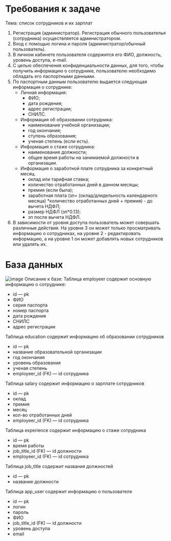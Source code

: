# Требования к задаче

Тема: список сотрудников и их зарплат

1. Регистрация (администратор). Регистрация обычного пользователья (сотрудника) осуществляется администратором.
2. Вход с помощью логина и пароля (администратор/обычный пользователь).
3. В личном кабинете пользователя содержится его ФИО, должность, уровень доступа, e-mail.
4. С целью обеспечения конфиденциальности данных, для того, чтобы получить информацию о сотруднике, пользователю необходимо обладать его паспортными данными.
5. По паспортным данным пользователю выдается следующая информация о сотруднике:
   - Личная информация:
      - ФИО;
      - дата рождения;
      - адрес регистрации;
      - СНИЛС.
   - Информация об образовании сотрудника:
      - наименование учебной организации;
      - год окончания;
      - ступень образования;
      - ученая степень (если есть).
    - Информация о стаже сотрудника:
      - наименование должности;
      - общее время работы на занимаемой должности в организации.
    - Информация о заработной плате сотрудника за конкретный месяц.
      - оклад или тарифная ставка;
      - количество отработанных дней в данном месяцы;
      - премия (если была);
      - заработная плата (зп= (оклад/длидельность календарного месяца) *количество отработанных дней + премия) - до вычета НДФЛ;
      - размер НДФЛ (зп*0.13);
      - зп после вычета НДФЛ.
6. В зависимости от уровня доступа пользователь может совершать различные действия. На уровне 3 он может только просматривать информацию о сотрудниках, на уровне 2 - редактировать информацию, а на уровне 1 он может добавлять новых сотрудников или удалять их.

# База данных
![image](https://user-images.githubusercontent.com/115613576/199512221-582a79ce-f663-4b95-bff7-8c267ad1e699.png)
Описание к базе:
Таблица employeer содержит основную информацию о сотруднике:
   - id — pk
   - ФИО
   - серия паспорта
   - номер паспорта
   - дата рождения
   - СНИЛС
   - адрес регистрации

Таблица education содержит информацию об образовании сотрудников
   - id — pk
   - название образовательной организации
   - год окончания
   - уровень образования
   - ученая степень
   - employeer_id (FK) — id сотрудника

Таблица salary содержит информацию о зарплате сотрудников
   - id — pk
   - оклад
   - премия
   - месяц
   - кол-во отработанных дней
   - employeer_id (FK) — id сотрудника

Таблица experience содержит информацию о стаже сотрудника
   - id — pk
   - время работы
   - job_title_id (FK) — id должности
   - employeer_id (FK) — id сотрудника

Таблица job_title содержит названия должностей
   - id — pk
   - название должности

Таблица app_user содержит информацию о пользователе
   - id — pk
   - логин
   - пароль
   - ФИО
   - job_title_id (FK) — id должности
   - уровень доступа
   - email

   
     

      
